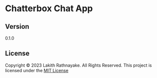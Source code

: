 # Chatterbox Chat App

## Version
0.1.0

## License
Copyright &copy; 2023 Lakith Rathnayake. All Rights Reserved.
This project is licensed under the [MIT License](LICENSE.txt)